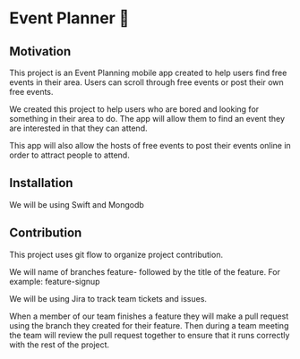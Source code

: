# Event Planner :tada:

## Motivation

This project is an Event Planning mobile app created to help users find free events in their area. Users can scroll through free events or post their own free events.

We created this project to help users who are bored and looking for something in their area to do. The app will allow them to find an event they are interested in that they can attend.

This app will also allow the hosts of free events to post their events online in order to attract people to attend.

## Installation

We will be using Swift and Mongodb

## Contribution

This project uses git flow to organize project contribution.

We will name of branches feature- followed by the title of the feature. For example: feature-signup

We will be using Jira to track team tickets and issues.

When a member of our team finishes a feature they will make a pull request using the branch they created for their feature. Then during a team meeting the team will review the pull request together to ensure that it runs correctly with the rest of the project.



